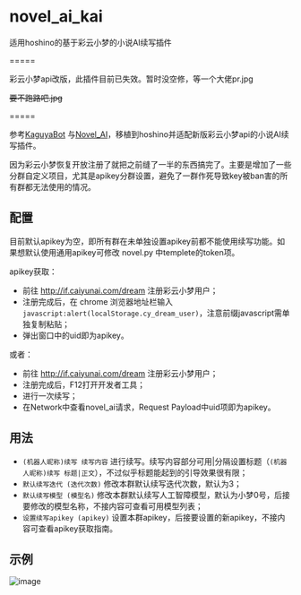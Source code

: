 # novel_ai_kai
适用hoshino的基于彩云小梦的小说AI续写插件


=====

彩云小梦api改版，此插件目前已失效。暂时没空修，等一个大佬pr.jpg

~~要不跑路吧.jpg~~

=====




参考[KaguyaBot](https://github.com/liwh011/Kaguya-QQBot) 与[Novel_AI](https://github.com/pcrbot/Novel_AI)，移植到hoshino并适配新版彩云小梦api的小说AI续写插件。

因为彩云小梦恢复开放注册了就把之前缝了一半的东西搞完了。主要是增加了一些分群自定义项目，尤其是apikey分群设置，避免了一群作死导致key被ban害的所有群都无法使用的情况。

## 配置

目前默认apikey为空，即所有群在未单独设置apikey前都不能使用续写功能。如果想默认使用通用apikey可修改 novel.py 中templete的token项。

apikey获取：

- 前往 http://if.caiyunai.com/dream 注册彩云小梦用户；
- 注册完成后，在 chrome 浏览器地址栏输入 ``javascript:alert(localStorage.cy_dream_user)``，注意前缀javascript需单独复制粘贴；
- 弹出窗口中的uid即为apikey。

或者：

- 前往 http://if.caiyunai.com/dream 注册彩云小梦用户；
- 注册完成后，F12打开开发者工具；
- 进行一次续写；
- 在Network中查看novel_ai请求，Request Payload中uid项即为apikey。


## 用法

- ``(机器人昵称)续写 续写内容`` 进行续写。续写内容部分可用|分隔设置标题（``(机器人昵称)续写 标题|正文``），不过似乎标题能起到的引导效果很有限；
- ``默认续写迭代 (迭代次数)`` 修改本群默认续写迭代次数，默认为3；
- ``默认续写模型 (模型名)`` 修改本群默认续写人工智障模型，默认为小梦0号，后接要修改的模型名称，不接内容可查看可用模型列表；
- ``设置续写apikey (apikey)`` 设置本群apikey，后接要设置的新apikey，不接内容可查看apikey获取指南。

## 示例

![image](https://user-images.githubusercontent.com/55473115/144168179-4892908c-ac69-4db3-8521-a40d099230c6.png)


